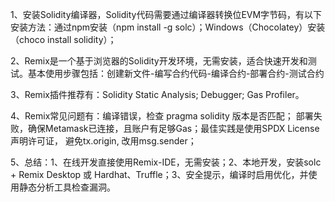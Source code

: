 1、安装Solidity编译器，Solidity代码需要通过编译器转换位EVM字节码，有以下安装方法：通过npm安装（npm install -g solc）；Windows（Chocolatey）安装（choco install solidity）；

2、Remix是一个基于浏览器的Solidity开发环境，无需安装，适合快速开发和测试。基本使用步骤包括：创建新文件-编写合约代码-编译合约-部署合约-测试合约

3、Remix插件推荐有：Solidity Static Analysis; Debugger; Gas Profiler。

4、Remix常见问题有：编译错误，检查 pragma solidity 版本是否匹配； 部署失败，确保Metamask已连接，且账户有足够Gas；最佳实践是使用SPDX License声明许可证， 避免tx.origin, 改用msg.sender；

5、总结：1、在线开发直接使用Remix-IDE，无需安装；2、本地开发，安装solc + Remix Desktop 或 Hardhat、Truffle；3、安全提示，编译时启用优化，并使用静态分析工具检查漏洞。
